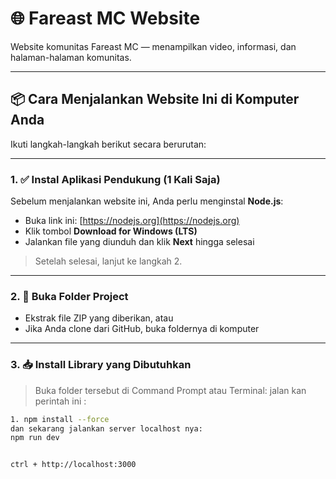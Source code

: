 # 🌐 Fareast MC Website

Website komunitas Fareast MC — menampilkan video, informasi, dan halaman-halaman komunitas.

---

## 📦 Cara Menjalankan Website Ini di Komputer Anda

Ikuti langkah-langkah berikut secara berurutan:

---

### 1. ✅ Instal Aplikasi Pendukung (1 Kali Saja)

Sebelum menjalankan website ini, Anda perlu menginstal **Node.js**:

- Buka link ini: [https://nodejs.org](https://nodejs.org)
- Klik tombol **Download for Windows (LTS)**
- Jalankan file yang diunduh dan klik **Next** hingga selesai

> Setelah selesai, lanjut ke langkah 2.

---

### 2. 📂 Buka Folder Project

- Ekstrak file ZIP yang diberikan, atau
- Jika Anda clone dari GitHub, buka foldernya di komputer

---

### 3. 📥 Install Library yang Dibutuhkan

> Buka folder tersebut di Command Prompt atau Terminal:
> jalan kan perintah ini :
```bash
1. npm install --force
dan sekarang jalankan server localhost nya:
npm run dev


ctrl + http://localhost:3000
```
